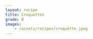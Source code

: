 ```yaml
---
layout: recipe
title: Croquettes
grade: B
images:
    - /assets/recipes/croquette.jpeg
---
```

<!-- stub -->

<!-- endstub -->